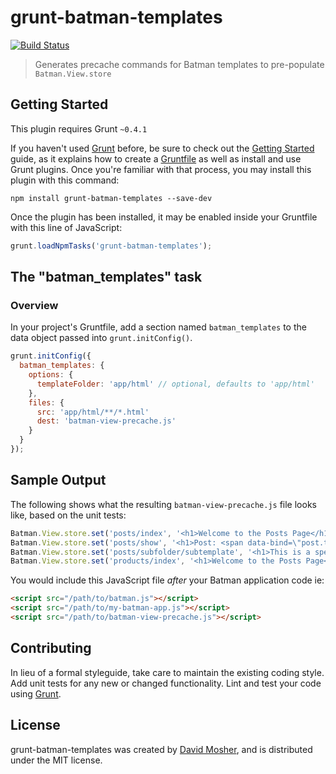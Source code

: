 grunt-batman-templates
======================

[![Build Status](https://travis-ci.org/davemo/grunt-batman-templates.png?branch=master)](https://travis-ci.org/davemo/grunt-batman-templates)

> Generates precache commands for Batman templates to pre-populate `Batman.View.store`

Getting Started
------------------

This plugin requires Grunt `~0.4.1`

If you haven't used [Grunt](http://gruntjs.com/) before, be sure to check out the [Getting Started](http://gruntjs.com/getting-started) guide, as it explains how to create a [Gruntfile](http://gruntjs.com/sample-gruntfile) as well as install and use Grunt plugins. Once you're familiar with that process, you may install this plugin with this command:

```shell
npm install grunt-batman-templates --save-dev
```

Once the plugin has been installed, it may be enabled inside your Gruntfile with this line of JavaScript:

```js
grunt.loadNpmTasks('grunt-batman-templates');
```

The "batman_templates" task
---------------------------

### Overview
In your project's Gruntfile, add a section named `batman_templates` to the data object passed into `grunt.initConfig()`.

```js
grunt.initConfig({
  batman_templates: {
    options: {
      templateFolder: 'app/html' // optional, defaults to 'app/html'
    },
    files: {
      src: 'app/html/**/*.html'
      dest: 'batman-view-precache.js'
    }
  }
});
```

Sample Output
---------------------------

The following shows what the resulting `batman-view-precache.js` file looks like, based on the unit tests:

```js
Batman.View.store.set('posts/index', '<h1>Welcome to the Posts Page</h1>\n<ul class=\"posts\">\n  <li class=\"post\" data-foreach-post=\"posts\">\n    <span class=\"title\" data-bind=\"post.title\"></span>\n    <span class=\"created-at\" data-bind=\"post.created_at\"></span>\n  </li>\n</ul>\n');
Batman.View.store.set('posts/show', '<h1>Post: <span data-bind=\"post.title\"></span></h1>\n<span class=\"created-at\" data-bind=\"post.created_at\"></span>\n<div data-bind=\"post.content\"></div>\n');
Batman.View.store.set('posts/subfolder/subtemplate', '<h1>This is a special template</h1>\n<div>Verifies that subfolder path lookups in the task work</div>\n');
Batman.View.store.set('products/index', '<h1>Welcome to the Posts Page</h1>\n<ul class=\"products\">\n  <li class=\"product\" data-foreach-product=\"products\">\n    <span class=\"name\" data-bind=\"product.name\"></span>\n    <span class=\"price\" data-bind=\"product.price\"></span>\n  </li>\n</ul>\n');
```

You would include this JavaScript file _after_ your Batman application code ie:

```html
<script src="/path/to/batman.js"></script>
<script src="/path/to/my-batman-app.js"></script>
<script src="/path/to/batman-view-precache.js"></script>
```

Contributing
------------

In lieu of a formal styleguide, take care to maintain the existing coding style. Add unit tests for any new or changed functionality. Lint and test your code using [Grunt](http://gruntjs.com/).

License
------------

grunt-batman-templates was created by [David Mosher](http://www.github.com/davemo), and is distributed under the MIT license.
